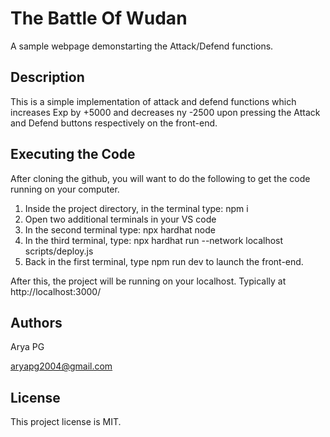 # The Battle Of Wudan

A sample webpage demonstarting the Attack/Defend functions.

## Description

This is a simple implementation of attack and defend functions which increases Exp by +5000 and decreases ny -2500 upon pressing the Attack and Defend buttons respectively on the front-end.

## Executing the Code

After cloning the github, you will want to do the following to get the code running on your computer.

1. Inside the project directory, in the terminal type: npm i
2. Open two additional terminals in your VS code
3. In the second terminal type: npx hardhat node
4. In the third terminal, type: npx hardhat run --network localhost scripts/deploy.js
5. Back in the first terminal, type npm run dev to launch the front-end.

After this, the project will be running on your localhost. 
Typically at http://localhost:3000/

## Authors

Arya PG

aryapg2004@gmail.com

## License

This project license is MIT.
